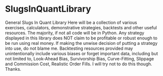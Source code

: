 # SlugsInQuantLibrary
General Slugs In Quant Library
Here will be a collection of various exercises, calculators, demonstrative strategies, backtests and other useful resources.
The majority, if not all code will be in Python.
Any strategy displayed in this library does NOT claim to be profitable or robust enough to be run using real money.
If making the unwise decision of putting a strategy into use, do not blame me.
Backtesting resources provided may unintentionally include various biases or forget important data, including but not limited to,
Look-Ahead Bias, Survivorship Bias, Curve-Fitting, Slippage and Commission Cost, Realistic Order Fills.
I will try not to do this though.
Thanks.
